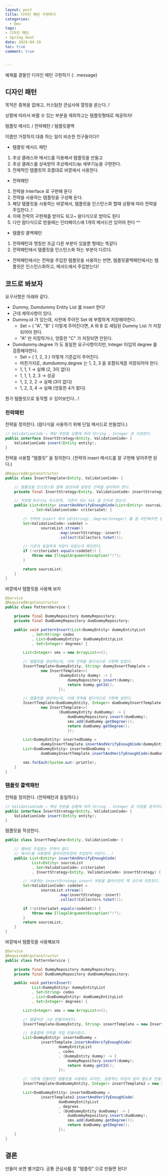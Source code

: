 ```yaml
---
layout: post
title: 디자인 패턴 구현하기
categories:
  - Dev
tags:
- 디자인 패턴
- Spring boot
date: 2024-04-10
toc: true
comment: true


---
```


예제를 곁들인 디자인 패턴 구현하기
{: .message}

## 디자인 패턴
목적은 중복을 없애고, 커스텀한 관심사에 열정을 쏟는다..!

상황에 따라서 바뀔 수 있는 부분을 제외하고는 템플릿형태로 제공하자!

템플릿 메서드 / 전략패턴 / 템플릿콜백

이름만 거창하지 대충 하는 일이 비슷한 친구들이다!!

- 템플릿 메서드 패턴
1. 추상 클래스와 메서드를 이용해서 템플릿을 만들고
2. 추상 클래스를 상속받아 추상메서드dp 세부기능을 구현한다.
3. 전체적인 템플릿의 흐름대로 바깥에서 사용한다.

- 전략패턴
1. 전략을 Interface 로 구현해 둔다
2. 전략을 사용하는 템플릿을 구성해 둔다.
3. 해당 템플릿을 사용하는 바깥에서, 템플릿을 인스턴스화 할때 상황에 따라 전략을 주입한다..!
4. 이때 전략의 구현체를 받아도 되고~ 람다식으로 받아도 된다
5. 다만 람다식으로 받을때는 인터페이스에 1개의 메서드만 있어야 한다 ^^

- 템플릿 콜백패턴
1. 전략패턴과 명칭만 조금 다른 부분이 있을뿐 형태는 똑같다
2. 전략패턴에서 템플릿을 인스턴스화 하는 부분이 다르다. 
  - 전략패턴에서는 전략을 주입한 템플릿을 사용하는 반면, 템플릿콜백패턴에서는 템플릿은 인스턴스화하고, 메서드에서 주입받는다!


## 코드로 봐보자

요구사항은 아래와 같다.
- Dummy, Dumdummy Entity List 를 insert 한다!
- 근데 제약사항이 있다.
- Dummy.id 가 있는데, 사전에 주어진 Set 에 부합하게 저장해야한다.
  - Set = { "A", "B" } 이렇게 주어진다면, A 와 B 로 세팅된 Dummy List 가 저장되어야 한다.
  - "A" 만 저장하거나, 엉뚱한 "C" 가 저장되면 안된다.
- Dumdummy.degree 가 도 동일한 요구사항이지만, Integer 타입의 degree 를 검증해야한다.
  - Set = { 1, 2, 3 } 이렇게 기준값이 주어진다.
  - 마찬가지로, dumdummy.degree 는 1, 2, 3 을 포함되게끔 저장되어야 한다.
  - 1, 1, 1 → 실패 (2, 3이 없다)
  - 1, 1, 1, 2, 3 → 성공
  - 1, 2, 2, 2 → 실패 (3이 없다)
  - 1, 2, 3, 4 → 실패 (엉뚱한 4가 왔다)

뭔가 템플릿으로 동작할 수 있어보인다...!


### 전략패턴

전략을 정의한다. (람다식을 사용하기 위해 단일 메서드로 만들었다.)
```java
// ValidationCode → 해당 부분을 상황에 따라 String , Integer 로 지정한다.
public interface InsertStrategy<Entity, ValidationCode> {
    ValidationCode insert(Entity entity);
}
```

전략을 사용할 "템플릿" 을 정의한다. (전략의 insert 메서드를 잘 구현해 넣어주면 된다.)
```java
@RequiredArgsConstructor
public class InsertTemplate<Entity, ValidationCode> {

    // 템플릿을 인스턴스화 할때 생성자에 알맞은 전략을 넣어줘야 한다.
    private final InsertStrategy<Entity, ValidationCode> insertStrategy;

    // 저장할 Entity 리스트와, 기준이 되는 Set 을 인자로 받는다.
    public List<Entity> insertAndVerifyEnoughCode(List<Entity> sourceList
            , Set<ValidationCode> criteriaSet) {

        // 전략의 insert 에서 id(String), degree(Integer) 를 잘 리턴해주면 된다.
        Set<ValidationCode> codeSet =
                sourceList.stream()
                        .map(insertStrategy::insert)
                        .collect(Collectors.toSet());

        // 기준과 동일하게 저장이 되었는지 확인한다.
        if (!criteriaSet.equals(codeSet)) {
            throw new IllegalArgumentException("!");
        }

        return sourceList;
    }
}

```

바깥에서 템플릿을 사용해 보자

```java
@Service
@RequiredArgsConstructor
public class PatternService {

    private final DummyRepository dummyRepository;
    private final DumDummyRepository dumDummyRepository;

    public void patternInsert(List<DummyEntity> dummyEntityList
            , Set<String> codes
            , List<DumDummyEntity> dumDummyEntityList
            , Set<Integer> degrees) {

        List<Integer> sms = new ArrayList<>();

        // 템플릿을 생성하는데, 이때 전략을 람다식으로 구현해 넣었다.
        InsertTemplate<DummyEntity, String> dummyInsertTemplate =
                new InsertTemplate<>(
                        (DummyEntity dummy) -> {
                            dummyRepository.insert(dummy);
                            return dummy.getId();
                        });

        // 템플릿을 생성하는데, 이때 전략을 람다식으로 구현해 넣었다.
        InsertTemplate<DumDummyEntity, Integer> dumDummyInsertTemplate = 
                new InsertTemplate<>(
                        (DumDummyEntity dumDummy) -> {
                            dumDummyRepository.insert(dumDummy);
                            sms.add(dumDummy.getDegree());
                            return dumDummy.getDegree();
                            });

        List<DummyEntity> insertedDummy = 
                dummyInsertTemplate.insertAndVerifyEnoughCode(dummyEntityList, codes);
        List<DumDummyEntity> insertedDumDummy = 
                dumDummyInsertTemplate.insertAndVerifyEnoughCode(dumDummyEntityList, degrees);

        sms.forEach(System.out::println);
    }
}
```

### 템플릿 콜백패턴

전략을 정의한다. (전략패턴과 동일하다.)
```java
// ValidationCode → 해당 부분을 상황에 따라 String , Integer 로 지정할 생각이다.
public interface InsertStrategy<Entity, ValidationCode> {
    ValidationCode insert(Entity entity);
}
```

템플릿을 작성한다.
```java
public class InsertTemplate<Entity, ValidationCode> {

    // 멤버로 주입받는 전략이 없다
    // 메서드를 사용할때 클라이언트한테 주입받아 버린다...!
    public List<Entity> insertAndVerifyEnoughCode(
            List<Entity> sourceList
            , Set<ValidationCode> criteriaSet
            , InsertStrategy<Entity, ValidationCode> insertStrategy) {

        // 사용하는 insertStrategy.insert 부분을 클라이언트 쪽 코드에 의존한다. (이래서 콜백인듯)
        Set<ValidationCode> codeSet =
                sourceList.stream()
                        .map(insertStrategy::insert)
                        .collect(Collectors.toSet());

        if (!criteriaSet.equals(codeSet)) {
            throw new IllegalArgumentException("!");
        }
        return sourceList;
    }
}
```

바깥에서 템플릿을 사용해보자

```java
@Service
@RequiredArgsConstructor
public class PatternService {

    private final DummyRepository dummyRepository;
    private final DumDummyRepository dumDummyRepository;

    public void patternInsert(
            List<DummyEntity> dummyEntityList
            , Set<String> codes
            , List<DumDummyEntity> dumDummyEntityList
            , Set<Integer> degrees) {

        List<Integer> sms = new ArrayList<>();

        // 템플릿은 그냥 만들어버린다.
        InsertTemplate<DummyEntity, String> insertTemplate = new InsertTemplate<>();

        // 호출할때 전략을 직접 만들어준다.
        List<DummyEntity> insertedDummy =
                insertTemplate.insertAndVerifyEnoughCode(
                        dummyEntityList
                        , codes
                        , (DummyEntity dummy) -> {
                            dummyRepository.insert(dummy);
                            return dummy.getId();
                        });

        // 기존에 만들어진 템플릿을 사용해도 되지만, 검증하는 타입이 달라 별도로 만들었다. (dumdummy 는 Integer 타입으로 검증)
        InsertTemplate<DumDummyEntity, Integer> insertTemplate2 = new InsertTemplate<>();

        List<DumDummyEntity> insertedDumDummy =
                insertTemplate2.insertAndVerifyEnoughCode(
                        dumDummyEntityList
                        , degrees
                        , (DumDummyEntity dumDummy) -> {
                            dumDummyRepository.insert(dumDummy);
                            sms.add(dumDummy.getDegree());
                            return dumDummy.getDegree();
                        });
    }
}
```


## 결론
만들어 보면 별거없다.
공통 관심사를 잘 "템플릿" 으로 만들면 된다!